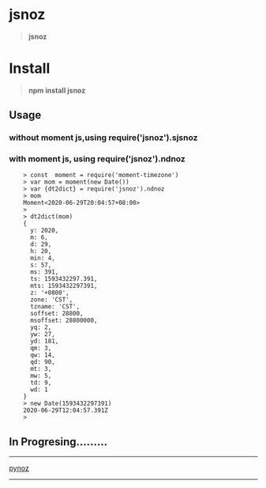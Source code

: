 # jsnoz
>__jsnoz__

# Install

>__npm install jsnoz__


## Usage

### without moment js,using require('jsnoz').sjsnoz


### with moment js, using require('jsnoz').ndnoz
        > const  moment = require('moment-timezone')
        > var mom = moment(new Date())
        > var {dt2dict} = require('jsnoz').ndnoz
        > mom
        Moment<2020-06-29T20:04:57+08:00>
        >
        > dt2dict(mom)
        {
          y: 2020,
          m: 6,
          d: 29,
          h: 20,
          min: 4,
          s: 57,
          ms: 391,
          ts: 1593432297.391,
          mts: 1593432297391,
          z: '+0800',
          zone: 'CST',
          tzname: 'CST',
          soffset: 28800,
          msoffset: 28800000,
          yq: 2,
          yw: 27,
          yd: 181,
          qm: 3,
          qw: 14,
          qd: 90,
          mt: 3,
          mw: 5,
          td: 9,
          wd: 1
        }
        > new Date(1593432297391)
        2020-06-29T12:04:57.391Z
        >






## In Progresing.........
-------------------------------------------------------
  

[pynoz](https://github.com/ihgazni2/pynoz)


----------------------------------------------



